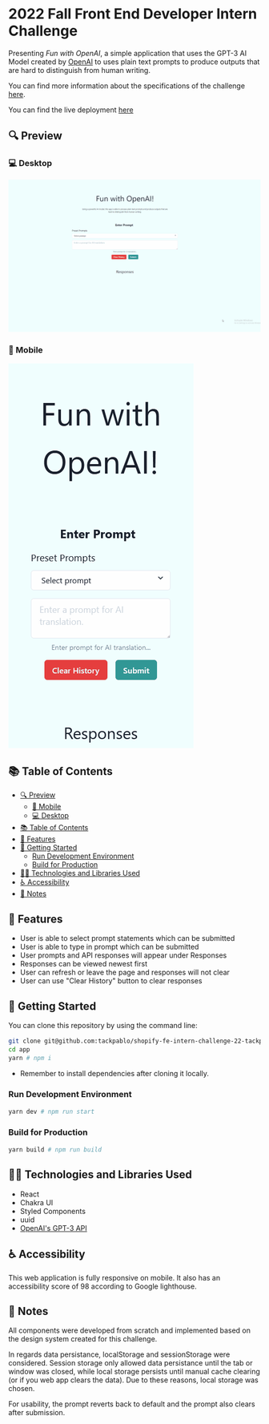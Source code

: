 # 2022 Fall Front End Developer Intern Challenge

Presenting _Fun with OpenAI_, a simple application that uses the GPT-3 AI Model created by [OpenAI](https://openai.com/api/) to uses plain text prompts to produce outputs that are hard to distinguish from human writing.

You can find more information about the specifications of the challenge [here](https://docs.google.com/document/d/1O7mCynsz_cBXkEaCFGSZAuvAOY84QVq35l20xJwjOYg/edit).

You can find the live deployment [here](https://shopify22-pablo-frontend-chal.netlify.app/)

## 🔍 Preview

### 💻 Desktop

![Desktop Preview](src/images/DesktopView.gif)

### 📱 Mobile

![Mobile Preview](src/images/MobileView.gif)

## 📚 Table of Contents

- [🔍 Preview](#-preview)
  - [📱 Mobile](#-mobile)
  - [💻 Desktop](#-desktop)
- [📚 Table of Contents](#-table-of-contents)
- [🚀 Features](#-features)
- [🔧 Getting Started](#-getting-started)
  - [Run Development Environment](#run-development-environment)
  - [Build for Production](#build-for-production)
- [👩‍💻 Technologies and Libraries Used](#-technologies-and-libraries-used)
- [♿ Accessibility](#-accessibility)
- [📝 Notes](#-notes)

## 🚀 Features

- User is able to select prompt statements which can be submitted
- User is able to type in prompt which can be submitted
- User prompts and API responses will appear under Responses
- Responses can be viewed newest first
- User can refresh or leave the page and responses will not clear
- User can use "Clear History" button to clear responses

## 🔧 Getting Started

You can clone this repository by using the command line:

```bash
git clone git@github.com:tackpablo/shopify-fe-intern-challenge-22-tackpablo.git app
cd app
yarn # npm i
```

- Remember to install dependencies after cloning it locally.

### Run Development Environment

```bash
yarn dev # npm run start
```

### Build for Production

```bash
yarn build # npm run build
```

## 👩‍💻 Technologies and Libraries Used

- React
- Chakra UI
- Styled Components
- uuid
- [OpenAI's GPT-3 API](https://openai.com/api/)

## ♿ Accessibility

This web application is fully responsive on mobile. It also has an accessibility score of 98 according to Google lighthouse.

## 📝 Notes

All components were developed from scratch and implemented based on the design system created for this challenge.

In regards data persistance, localStorage and sessionStorage were considered. Session storage only allowed data persistance until the tab or window was closed, while local storage persists until manual cache clearing (or if you web app clears the data). Due to these reasons, local storage was chosen.

For usability, the prompt reverts back to default and the prompt also clears after submission.
